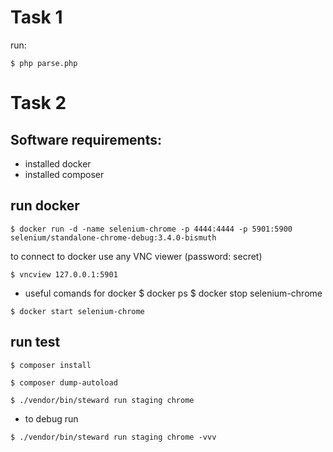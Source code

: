 # Task 1 
run:

`$ php parse.php`

# Task 2 

## Software requirements: 
* installed docker 
* installed composer

## run docker 

`$ docker run -d -name selenium-chrome -p 4444:4444 -p 5901:5900 selenium/standalone-chrome-debug:3.4.0-bismuth`

to connect to docker use any VNC viewer (password: secret)

`$ vncview 127.0.0.1:5901`

* useful comands for docker $ docker ps $ docker stop selenium-chrome 

`$ docker start selenium-chrome`

## run test 

`$ composer install `

`$ composer dump-autoload `

`$ ./vendor/bin/steward run staging chrome`

* to debug run

`$ ./vendor/bin/steward run staging chrome -vvv`
